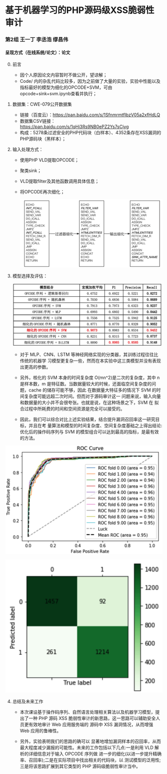 # 基于机器学习的PHP源码级XSS脆弱性审计

### 第2组 王一丁 李丞浩 缪昌伟

#### 呈现方式（在线系统/论文）：论文

0. 前言
   - 因个人原因论文内容暂时不做公开，望谅解；
   - Code/ 内的杂乱代码比较多，因为之前做了大量的实验，实验中性能以及指标最好的模型为细化的OPCODE+SVM，可由opcode+sink+svm.ipynb查看并执行；

1. 数据集：CWE-079公开数据集

   - 链接（百度云）：https://pan.baidu.com/s/1SfnmrmtfIbzV05a2xfHdLQ
   - 数据集CSV链接：https://pan.baidu.com/s/1qHi3Rs9NB0ePZ2Ys7sCjyg
   - 构成：5278条过滤安全的PHP代码块（白样本）、4352条存在XSS漏洞的PHP源码块（黑样本）；

2. 输入处理方式：

   - 使用PHP VLD提取OPCODE；

   - 聚类sink；

   - VLD提取filter及其他函数调用具体信息；

   - 将OPCODE再次细化；

     ![avatar](./Screen/OPCODE.png)
     
     

3. 模型选择及评估：

   ![avatar](./Screen/metrics.png)

   - 对于 MLP、CNN、LSTM 等神经网络实现的分类器，其训练过程往往比传统的机器学 习模型更复杂一些，然而在本实验中这三类模型并没有表现出更高的参数。

   - 另外，核化的 SVM 本身的时间复杂度 O(mn^2)是二次的复杂度，其中 n 是样本数，m 是特征数。当数据量较大的时候，还面临空间复杂度的问题，cache 的储存可能不够，因此 在数据量大特征多的情况下 SVM 的时间复杂度可能远超二次时间。但而对于源码审计这一 问题来说，输入向量和数据量的大小并不会很夸张。也就是说，在这种场景之下，SVM 在 拟合过程中所耗费的时间和空间资源是完全可以接受的。

   - 因此，我们可以综合对比上述实验结果，结合提升漏洞召回率这一研究目标，并且在考 量算法和模型的时间复杂度、空间复杂度基础之上得出结论:优化后的操作码序列与 SVM 的模型组合可以达到最高的指标，是最有效的方法。

![avatar](./Screen/ROC.png)

![avatar](./Screen/confusion_matrix.png)

4. 总结及未来工作

   - 本次课设基于操作码序列、自然语言处理相关算法以及机器学习模型，提出了一种 PHP 源码 XSS 脆弱性审计的新思路，这一思路可以辅助安全人员更有效地审计 Web 应用服务端的 源码中 XSS 漏洞情况，从而增强 Web 应用的鲁棒性。

   - 另外，实验表明我们的思路的确可以 显著地增加漏洞样本的召回率，从而最大程度减少漏报的可能性。未来的工作包括以下几点:一是利用 VLD 解析的详细信息对于输入 OPCODE 序列做 进一步的细化(以进一步提升精确率、召回率);二是在实际项目中找出相关的代码块，以 测试模型的泛用性;三是将该思路扩展到其它类型的 PHP 源码级脆弱性审计当中。